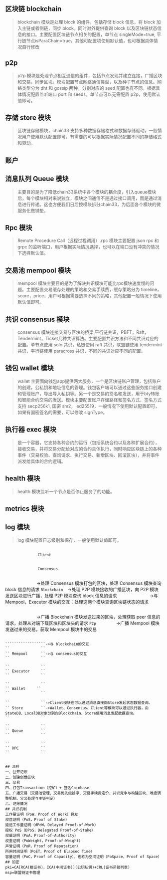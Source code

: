 

## 区块链 blockchain
> blockchain 模块是处理 block 的组件，包括存储 block 信息，将 block 加入主链或者侧链，同步 block。同时对外提供查询 block 以及区块链状态信息的接口。主要配置区块链节点相关的配置，单节点 singleMode=true, 平行链节点isParaChain=true，其他可配置项使用默认值，也可根据具体情况自行修改
## p2p
> p2p  模块是处理节点相互通信的组件，包括节点发现并建立连接，广播区块和交易，同步区块。模块配置节点网络通信类型，以及种子节点的信息。网络类型分为 dht 和 gossip 两种，分别对应的 seed 配置也有不同。根据具体情况配置监听端口 port 和 seeds。单节点可以无需配置 p2p，使用默认值即可。

## 存储 store 模块
> 区块链存储模块，chain33 支持多种数据存储格式和数据存储驱动，一般情况用户使用默认配置即可，有需要的可以根据实际情况配置不同的存储格式和驱动。
## 账户
## 消息队列 Queue 模块
> 主要目的是为了降低chain33系统中各个模块的耦合度，引入queue模块后，每个模块相对来说独立，模块之间通信不是通过接口调用，而是通过消息进行传递。这也方便我们日后按模块拆分chain33，为后面各个模块的微服务化做铺垫。
## Rpc 模块
> Remote Procedure Call（远程过程调用）.rpc 模块主要配置 json rpc 和 grpc 的监听端口，用户根据实际情况选择，也可以在端口没有冲突的情况下选择默认值。
## 交易池 mempool 模块
> mempool 模块主要目的是为了解决共识模块可能比rpc模块速度慢的问题。主要配置交易缓存处理的策略和交易手续费，缓存策略分为 timeline，score，price，用户可根据需要选择不同的策略，其他配置一般情况下使用默认值即可。
## 共识 consensus 模块
> consensus 模块连接交易与区块的桥梁,平行链共识，PBFT，Raft，Tendermint，Ticket几种共识算法。主要配置共识方法和不同共识对应的配置。单节点使用 solo 共识，私链使用 raft 共识，联盟链使用 tendermint 共识，平行链使用 paracross 共识，不同的共识对应不同的配置。
## 钱包 wallet 模块
> wallet 主要面向钱包app提供两大服务，一个是区块链账户管理，包括账户的创建，公私钥和地址信息的管理。钱包客户端可以通过这些服务接口创建和管理账户，导出导入私钥等。另一个是交易的签名和发送，用于bty转账和智能合约交易的发送。模块主要配置账户存储路径和签名方式，签名方式支持 secp256k1, 国密 sm2， ed25519，一般情况下使用默认配置即可，如果有国密签名的需要，可以修改 signType。
## 执行器 exec 模块
> 是一个容器，它支持各种合约的运行（包括系统合约以及各种扩展合约），接收交易，并将交易分配给对应的合约具体执行，同时响应区块链上的各种事件（交易校验、查询请求、执行交易、新增区块、回滚区块），并将事件派发给具体的合约逻辑。
## health 模块
> health 模块监听一个节点是否停止服务了的功能。
## metrics 模块
## log 模块
> log 模块配置日志级别和保存，一般使用默认值即可。



```
``````````````````
``              ``
`` Client       ``
``              ``
``````````````````

``````````````````
``              ``
`` Consensus    ``
``              ``
``````````````````

``````````````````
``              ``->处理 Consensus 模块打包的区块，处理 Consensus 模块查询 block 信息的请求
`` Blockchain   ``->处理 P2P 模块接收的广播区块，向 P2P 模块发送区块进行广播，处理 P2P 模块查询 block 信息的请求
``              ``->与 Mempool，Executor 模块的交互：处理这两个模块查询区块链状态的请求
``````````````````

``````````````````
``              ``->广播 Blockchain 模块发送过来的区块，处理获取 peer 信息的请求，处理从对端下载区块和区块头的请求
`` P2p          ``->广播 Mempool 模块发送过来的交易，获取 Mempool 模块中的交易
``              ``
``````````````````

``````````````````->与 blockchain的交互
``              ``
`` Mempool      ``->与 consensus的交互
``              ``
``````````````````

``````````````````
``              ``
`` Executor     ``
``              ``
``````````````````

``````````````````
``              ``
`` Wallet     ``
``              ``
``````````````````

``````````````````->P2P、Wallet、Blockchain、Store几个模块均涉及数据存储，底层通过DB接口向KV DB实例写入及读出数据。
``              ``->Client模块也可以通过消息直接向Store发起状态数据查询。
`` Store        ``->Wallet、Consensus、Client等模块可以通过执行器，由StateDB、LocalDB对象分别向Blockchain、Store使用消息发起数据查询。
``              ``
``````````````````

``````````````````-> 消息队列
``              ``
`` Queue        ``
``              ``
``````````````````

``````````````````
``              ``
`` RPC          ``
``              ``
``````````````````

```

## 流程
一、公开记账
二、创建创世区块
三、交易
四、打包Transaction（挖矿）+ 签名Coinbase
五、广播交易（交易池管理、交易优先级排序、交易手续费定价，共识竞争与构建区块、难度调整机制、分叉处理与主链判定）
六、记账情况
## 共识机制
工作量证明（PoW，Proof of Work）算发
权益证明（PoS，Proof of Stake）
延迟工作量证明（dPoW，Delayed Proof-of-Work）
授权 PoS（DPoS，Delegated Proof-of-Stake）
权威证明（PoA，Proof-of-Authority）
权重证明（PoWeight，Proof-of-Weight）
声誉证明（PoR，Proof of Reputation）
所用时间证明（PoET，Proof of Elapsed Time）
容量证明（PoC，Proof of Capacity），也称为空间证明（PoSpace，Proof of Space）
## 加密
pki=CA[RCA(根证书)，ICA(中间证书)](公钥私钥)+CRL(证书吊销列表)
msp=联盟链证书管理
